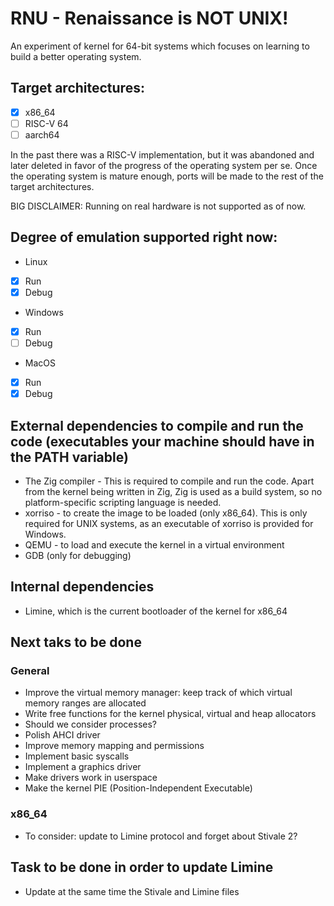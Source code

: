 # RNU - Renaissance is NOT UNIX!

An experiment of kernel for 64-bit systems which focuses on learning to build a better operating system.

## Target architectures:

- [x] x86_64
- [ ] RISC-V 64
- [ ] aarch64

In the past there was a RISC-V implementation, but it was abandoned and later deleted in favor of the progress of the operating system per se. Once the operating system is mature enough, ports will be made to the rest of the target architectures.

BIG DISCLAIMER: Running on real hardware is not supported as of now.

## Degree of emulation supported right now:

- Linux

* [x] Run
* [x] Debug

- Windows

* [x] Run
* [ ] Debug

- MacOS

* [x] Run
* [x] Debug

## External dependencies to compile and run the code (executables your machine should have in the PATH variable)
* The Zig compiler - This is required to compile and run the code. Apart from the kernel being written in Zig, Zig is used as a build system, so no platform-specific scripting language is needed.
* xorriso - to create the image to be loaded (only x86_64). This is only required for UNIX systems, as an executable of xorriso is provided for Windows.
* QEMU - to load and execute the kernel in a virtual environment
* GDB (only for debugging)

## Internal dependencies
* Limine, which is the current bootloader of the kernel for x86_64

## Next taks to be done

### General
* Improve the virtual memory manager: keep track of which virtual memory ranges are allocated
* Write free functions for the kernel physical, virtual and heap allocators
* Should we consider processes?
* Polish AHCI driver
* Improve memory mapping and permissions
* Implement basic syscalls
* Implement a graphics driver
* Make drivers work in userspace
* Make the kernel PIE (Position-Independent Executable)

### x86_64
* To consider: update to Limine protocol and forget about Stivale 2?

## Task to be done in order to update Limine
* Update at the same time the Stivale and Limine files
